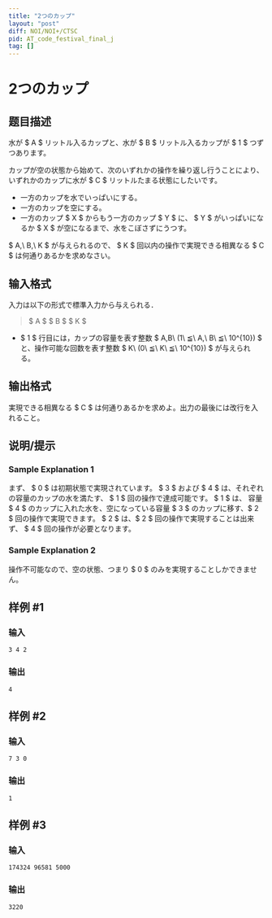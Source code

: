 ```yaml
---
title: "2つのカップ"
layout: "post"
diff: NOI/NOI+/CTSC
pid: AT_code_festival_final_j
tag: []
---
```


# 2つのカップ

## 题目描述

[problemUrl]: https://atcoder.jp/contests/code-festival-2014-final/tasks/code_festival_final_j

水が $ A $ リットル入るカップと、水が $ B $ リットル入るカップが $ 1 $ つずつあります。

カップが空の状態から始めて、次のいずれかの操作を繰り返し行うことにより、いずれかのカップに水が $ C $ リットルたまる状態にしたいです。

- 一方のカップを水でいっぱいにする。
- 一方のカップを空にする。
- 一方のカップ $ X $ からもう一方のカップ $ Y $ に、 $ Y $ がいっぱいになるか $ X $ が空になるまで、水をこぼさずにうつす。

$ A,\ B,\ K $ が与えられるので、 $ K $ 回以内の操作で実現できる相異なる $ C $ は何通りあるかを求めなさい。

## 输入格式

入力は以下の形式で標準入力から与えられる．

> $ A $ $ B $ $ K $

- $ 1 $ 行目には，カップの容量を表す整数 $ A,B\ (1\ ≦\ A,\ B\ ≦\ 10^{10}) $ と、操作可能な回数を表す整数 $ K\ (0\ ≦\ K\ ≦\ 10^{10}) $ が与えられる。

## 输出格式

実現できる相異なる $ C $ は何通りあるかを求めよ。出力の最後には改行を入れること。

## 说明/提示

### Sample Explanation 1

まず、 $ 0 $ は初期状態で実現されています。 $ 3 $ および $ 4 $ は、それぞれの容量のカップの水を満たす、 $ 1 $ 回の操作で達成可能です。 $ 1 $ は、 容量 $ 4 $ のカップに入れた水を、空になっている容量 $ 3 $ のカップに移す、$ 2 $ 回の操作で実現できます。 $ 2 $ は、$ 2 $ 回の操作で実現することは出来ず、 $ 4 $ 回の操作が必要となります。

### Sample Explanation 2

操作不可能なので、空の状態、つまり $ 0 $ のみを実現することしかできません。

## 样例 #1

### 输入

```
3 4 2
```

### 输出

```
4
```

## 样例 #2

### 输入

```
7 3 0
```

### 输出

```
1
```

## 样例 #3

### 输入

```
174324 96581 5000
```

### 输出

```
3220
```

